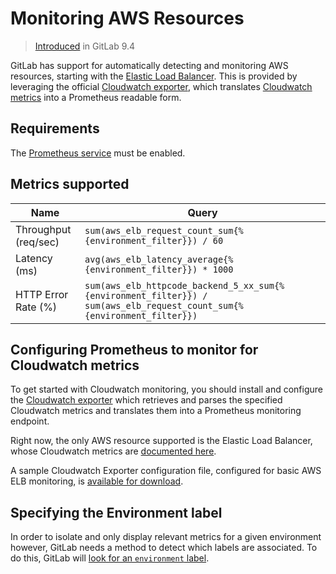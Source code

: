 # Monitoring AWS Resources

> [Introduced](https://gitlab.com/gitlab-org/gitlab-foss/merge_requests/12621) in GitLab 9.4

GitLab has support for automatically detecting and monitoring AWS resources, starting with the [Elastic Load Balancer](https://aws.amazon.com/elasticloadbalancing/). This is provided by leveraging the official [Cloudwatch exporter](https://github.com/prometheus/cloudwatch_exporter), which translates [Cloudwatch metrics](https://aws.amazon.com/cloudwatch/) into a Prometheus readable form.

## Requirements

The [Prometheus service](../prometheus.md) must be enabled.

## Metrics supported

| Name | Query |
| ---- | ----- |
| Throughput (req/sec) | `sum(aws_elb_request_count_sum{%{environment_filter}}) / 60` |
| Latency (ms) | `avg(aws_elb_latency_average{%{environment_filter}}) * 1000` |
| HTTP Error Rate (%) | `sum(aws_elb_httpcode_backend_5_xx_sum{%{environment_filter}}) / sum(aws_elb_request_count_sum{%{environment_filter}})` |

## Configuring Prometheus to monitor for Cloudwatch metrics

To get started with Cloudwatch monitoring, you should install and configure the [Cloudwatch exporter](https://github.com/prometheus/cloudwatch_exporter) which retrieves and parses the specified Cloudwatch metrics and translates them into a Prometheus monitoring endpoint.

Right now, the only AWS resource supported is the Elastic Load Balancer, whose Cloudwatch metrics are [documented here](https://docs.aws.amazon.com/elasticloadbalancing/latest/classic/elb-cloudwatch-metrics.html).

A sample Cloudwatch Exporter configuration file, configured for basic AWS ELB monitoring, is [available for download](../samples/cloudwatch.yml).

## Specifying the Environment label

In order to isolate and only display relevant metrics for a given environment
however, GitLab needs a method to detect which labels are associated. To do this, GitLab will [look for an `environment` label](index.md#identifying-environments).
